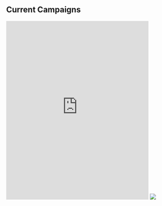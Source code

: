 ## Current Campaigns

<iframe
    src="https://www.paypal.com/giving/campaigns?campaign_id=SNEVF2Z99VRBW"
    title="PayPal donate campaign card"
    frameborder="0"
    width=382
    height=480
    scrolling="no"
></iframe>
<img src="https://groff.foundation/img/suessef_campaign.png" />



